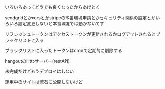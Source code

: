 いろいろあってどうでも良くなったからあげとく

sendgridとかcorsとかstripeの本番環境申請とかセキュリティ関係の設定とかいろいろ設定変更しないと本番環境では動かないです

リフレッシュトークンはアクセストークンが更新されるかログアウトされるとブラックリストに入る

ブラックリストに入ったトークンはcronて定期的に削除する

hangoutのHttpサーバー(restAPI)

未完成だけどもうデプロイはしない

運用中のサイトは流石に公開しないけど
